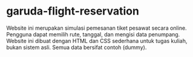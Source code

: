# garuda-flight-reservation
Website ini merupakan simulasi pemesanan tiket pesawat secara online. Pengguna dapat memilih rute, tanggal, dan mengisi data penumpang. Website ini dibuat dengan HTML dan CSS sederhana untuk tugas kuliah, bukan sistem asli. Semua data bersifat contoh (dummy).
